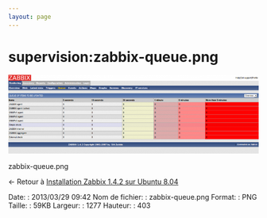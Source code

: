 ```yaml
---
layout: page
---
```


supervision:zabbix-queue.png
============================

[![zabbix-queue.png](../../assets/media/supervision/zabbix-queue.png@cache=&w=900&h=284 "zabbix-queue.png")](../../assets/media/supervision/zabbix-queue.png@cache= "Afficher le fichier original")

zabbix-queue.png

← Retour à [Installation Zabbix 1.4.2 sur Ubuntu
8.04](../../zabbix/zabbix-ubuntu-install-old.html "zabbix:zabbix-ubuntu-install-old")

Date:
:   2013/03/29 09:42
Nom de fichier:
:   zabbix-queue.png
Format:
:   PNG
Taille:
:   59KB
Largeur:
:   1277
Hauteur:
:   403

